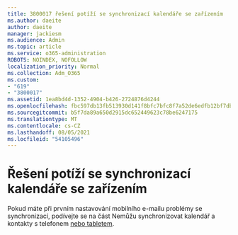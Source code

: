 ```yaml
---
title: 3800017 řešení potíží se synchronizací kalendáře se zařízením
ms.author: daeite
author: daeite
manager: jackiesm
ms.audience: Admin
ms.topic: article
ms.service: o365-administration
ROBOTS: NOINDEX, NOFOLLOW
localization_priority: Normal
ms.collection: Adm_O365
ms.custom:
- "619"
- "3800017"
ms.assetid: 1ea8bd4d-1352-4904-b426-2724876d4244
ms.openlocfilehash: fbc597db13fb513930d141f8bfc7bfc8f7a52de6edfb12bf7db64a46e3cbdaa9
ms.sourcegitcommit: b5f7da89a650d2915dc652449623c78be6247175
ms.translationtype: MT
ms.contentlocale: cs-CZ
ms.lasthandoff: 08/05/2021
ms.locfileid: "54105496"
---
```

# <a name="troubleshoot-syncing-your-calendar-to-your-device"></a>Řešení potíží se synchronizací kalendáře se zařízením

Pokud máte při prvním nastavování mobilního e-mailu problémy se synchronizací, podívejte se na část Nemůžu synchronizovat kalendář a kontakty s telefonem [nebo tabletem](https://support.office.com/article/8479d764-b9f5-4fff-ba88-edd7c265df9f).
  